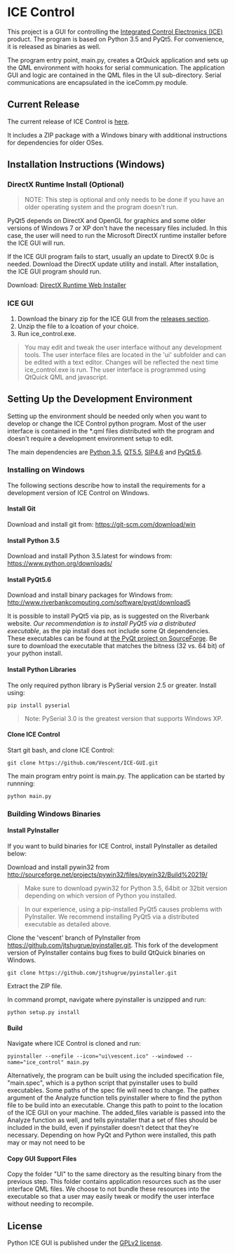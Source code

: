 # ICE Control

This project is a GUI for controlling the [Integrated Control Electronics (ICE)][ICE] product. The program is based on 
Python 3.5 and PyQt5. For convenience, it is released as binaries as well.

The program entry point, main.py, creates a QtQuick application and sets up the QML environment with hooks for
serial communication. The application GUI and logic are contained in the QML files in the UI sub-directory. 
Serial communications are encapsulated in the iceComm.py module.

[ICE]: http://www.vescent.com/products/electronics/icetm-integrated-control-electronics/

## Current Release

The current release of ICE Control is [here](https://github.com/Vescent/ICE-GUI/releases/latest).

It includes a ZIP package with a Windows binary with additional instructions for dependencies for older OSes.

## Installation Instructions (Windows)
 
### DirectX Runtime Install (Optional)

> NOTE: This step is optional and only needs to be done if you have an older operating system and the program doesn't run.
 
 PyQt5 depends on DirectX and OpenGL for graphics and some older versions of Windows 7 or XP don't have the necessary files included.
 In this case, the user will need to run the Microsoft DirectX runtime installer before the ICE GUI will run.
 
 If the ICE GUI program fails to start, usually an update to DirectX 9.0c is needed. Download the DirectX update utility and install.
 After installation, the ICE GUI program should run.
 
 Download: [DirectX Runtime Web Installer](http://www.microsoft.com/en-US/download/details.aspx?id=35)
 
### ICE GUI

1. Download the binary zip for the ICE GUI from the [releases section](https://github.com/Vescent/ICE-GUI/releases).
2. Unzip the file to a lcoation of your choice.
3. Run ice_control.exe.

> You may edit and tweak the user interface without any development tools. The user interface files are located
in the 'ui' subfolder and can be edited with a text editor. Changes will be reflected the next time ice_control.exe
is run. The user interface is programmed using QtQuick QML and javascript.

## Setting Up the Development Environment

Setting up the environment should be needed only when you want to develop or change the ICE Control python
program. Most of the user interface is contained in the *.qml files distributed with the program and doesn't require 
a development environment setup to edit. 

The main dependencies are [Python 3.5](https://www.python.org/downloads/),
[QT5.5](http://doc.qt.io/qt-5/gettingstarted.html),
[SIP4.6](http://www.riverbankcomputing.com/software/sip/download)
and [PyQt5.6](http://www.riverbankcomputing.com/software/pyqt/download5).

### Installing on Windows
The following sections describe how to install the requirements for a development version of ICE Control on Windows.

#### Install Git

Download and install git from: https://git-scm.com/download/win

#### Install Python 3.5

Download and install Python 3.5.latest for windows from: https://www.python.org/downloads/

#### Install PyQt5.6

Download and install binary packages for Windows from: http://www.riverbankcomputing.com/software/pyqt/download5

It is possible to install PyQt5 via pip, as is suggested on the Riverbank website.  *Our recommendation is to install 
PyQt5 via a distributed executable*, as the pip install does not include some Qt dependencies.  These executables can be 
found at [the PyQt project on SourceForge](https://sourceforge.net/projects/pyqt/files/PyQt5/PyQt-5.6/).  Be sure to
download the executable that matches the bitness (32 vs. 64 bit) of your python install.


#### Install Python Libraries

The only required python library is PySerial version 2.5 or greater. Install using:

```pip install pyserial```

> Note: PySerial 3.0 is the greatest version that supports Windows XP.


#### Clone ICE Control

Start git bash, and clone ICE Control:

```git clone https://github.com/Vescent/ICE-GUI.git```

The main program entry point is main.py. The application can be started by runnning:

```python main.py```

### Building Windows Binaries

#### Install PyInstaller

If you want to build binaries for ICE Control, install PyInstaller as detailed below:

Download and install pywin32 from http://sourceforge.net/projects/pywin32/files/pywin32/Build%20219/

> Make sure to download pywin32 for Python 3.5, 64bit or 32bit version depending on which version of Python you installed.

> In our experience, using a pip-installed PyQt5 causes problems with PyInstaller.  We recommend installing PyQt5 via
  a distributed executable as detailed above.

Clone the 'vescent' branch of PyInstaller from https://github.com/jtshugrue/pyinstaller.git. This fork of the development 
version of PyInstaller contains bug fixes to build QtQuick binaries on Windows.

```git clone https://github.com/jtshugrue/pyinstaller.git```

Extract the ZIP file.

In command prompt, navigate where pyinstaller is unzipped and run:

```python setup.py install```

#### Build

Navigate where ICE Control is cloned and run:

```pyinstaller --onefile --icon="ui\vescent.ico" --windowed --name="ice_control" main.py```

Alternatively, the program can be built using the included specification file, "main.spec", which is a python script that 
pyinstaller uses to build executables.  Some paths of the spec file will need to change.  The pathex argument of the Analyze function
tells pyinstaller where to find the python file to be build into an executable.  Change this path to point to the location of
the ICE GUI on your machine.  The added_files variable is passed into the Analyze function as well, and tells pyinstaller that a set of files
should be included in the build, even if pyinstaller doesn't detect that they're necessary.  Depending on how PyQt and Python were installed,
this path may or may not need to be

#### Copy GUI Support Files

Copy the folder "UI" to the same directory as the resulting binary from the previous step. This folder contains application resources 
such as the user interface QML files. We choose to not bundle these resources into the executable so that a user may easily tweak or 
modify the user interface without needing to recompile.

## License

Python ICE GUI is published under the [GPLv2 license](https://www.gnu.org/licenses/old-licenses/gpl-2.0.en.html).
